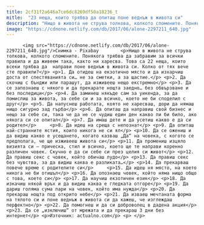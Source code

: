 ```yaml
---
title: 2cf31f2a646a7ce6dc8269df50a18236_t
mitle:  "23 неща, които трябва да опиташ поне веднъж в живота си"
description: "Нищо в живота не струва толкова, колкото спомените. Понякога трябва да забравим за всички правила и да живеем така, както ни харесва. Това са 22 неща, които всеки трябва да  направи поне веднъж в живота си. Колко от тях вече сте правили? 1. Да отидеш на екзотично място и да изхарчиш доста от спестяванията си… …"
image: "https://cdnone.netlify.com/db/2017/06/alone-2297211_640.jpg"
---
```


          <img src="https://cdnone.netlify.com/db/2017/06/alone-2297211_640.jpg"/>Снимка - Pixabay        <p>Нищо в живота не струва толкова, колкото спомените. Понякога трябва да забравим за всички правила и да живеем така, както ни харесва. Това са 22 неща, които всеки трябва да  направи поне веднъж в живота си. Колко от тях вече сте правили?</p> <p>1. Да отидеш на екзотично място и да изхарчиш доста от спестяванията си… не за сметки, а за щастие.</p> <p>2. Да скочиш с бънджи или парашут, да изживееш нещо екстремно</p> <p>3. Да се запознаеш с някого и да прекарате нощта заедно… без обвързване и без последици</p> <p>4. Да заминеш някъде сам за уикенда, за да помислиш за живота, за себе си и за всичко, което не би споделил с друг</p> <p>5. Да напуснеш работата, която не харесваш, дори да нямаш нищо сигурно зад гърба</p> <p>6. Да опиташ да направиш свой бизнес и нещо за себе си, така че да не се чудиш един ден какво ли би било, ако някога си се опитал</p> <p>7. Да имаш дете и да усетиш какво е да си родител</p>     <p>8. Да идеш на среща с непознат</p> <p>9. Да опиташ най-странните ястия, които никога не си ял</p> <p>10. Да се ожениш и да видиш какво е усещането, когато казваш „Да“ на човека, с когото се предполага, че ще изживееш живота си</p> <p>11. Да промениш изцяло визията си – прическа, стил и всичко, което ще те направи коренно различен човек. Скучно е да си себе си през целия си живот</p> <p>12. Да правиш секс с човек, който обичаш лудо</p> <p>13. Да правиш секс без чувства, за да видиш каква е разликата…</p> <p>14. Да прекарваш повече време с родителите си</p>     <p>15. Да идеш ня място, на което никога не би отишъл</p> <p>16. Да опознаеш човек, който няма нищо общо с това, което си</p> <p>17. Да научиш екзотичен език</p> <p>18. Да изкачиш някой връх и да видиш каква е гледката отгоре</p> <p>19. Да дариш голяма сума пари на човек, който има нужда</p> <p>20. Да прекараш нощта под открито небе</p> <p>21. Да изваеш мечтаната форма на тялото си и поне веднъж в живота си да кажеш, че изглеждаш перфектно</p> <p>22. Да помогнеш и да си доброволец в дадена акция</p> <p>23. Да се „изключиш“ от мрежата и да прекараш 3 дни без интернет</p> <p>Източник: actualno.com</p> <p> </p>        